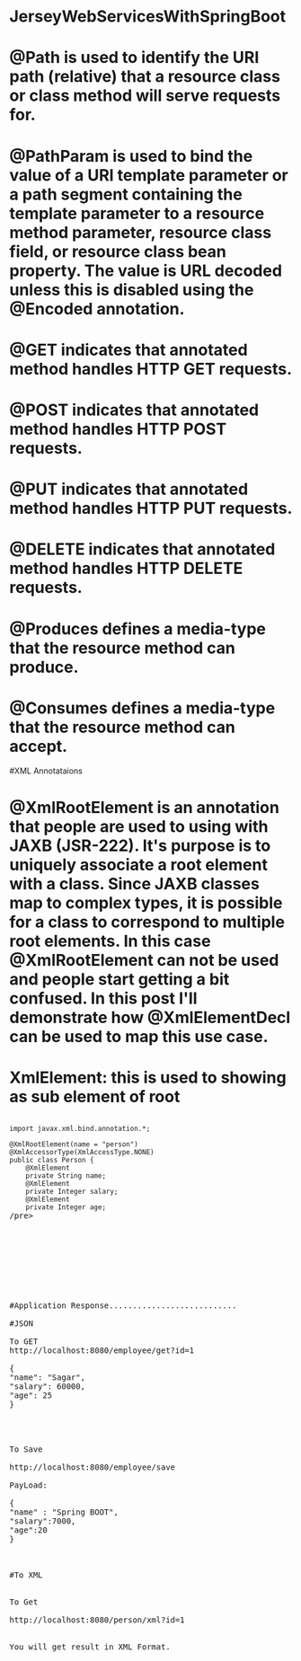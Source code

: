 # JerseyWebServicesWithSpringBoot

# @Path is used to identify the URI path (relative) that a resource class or class method will serve requests for.

# @PathParam is used to bind the value of a URI template parameter or a path segment containing the template parameter to a resource method parameter, resource class field, or resource class bean property. The value is URL decoded unless this is disabled using the @Encoded annotation.

# @GET indicates that annotated method handles HTTP GET requests.

# @POST indicates that annotated method handles HTTP POST requests.

# @PUT indicates that annotated method handles HTTP PUT requests.

# @DELETE indicates that annotated method handles HTTP DELETE requests.

# @Produces defines a media-type that the resource method can produce.

# @Consumes defines a media-type that the resource method can accept.



#XML Annotataions
# @XmlRootElement is an annotation that people are used to using with JAXB (JSR-222).  It's purpose is to uniquely associate a root element with a class.  Since JAXB classes map to complex types, it is possible for a class to correspond to multiple root elements. In this case @XmlRootElement can not be used and people start getting a bit confused.  In this post I'll demonstrate how @XmlElementDecl can be used to map this use case.

# XmlElement:  this is used to showing as sub element of root



<pre><code>
import javax.xml.bind.annotation.*;

@XmlRootElement(name = "person")
@XmlAccessorType(XmlAccessType.NONE)
public class Person {
    @XmlElement
    private String name;
    @XmlElement
    private Integer salary;
    @XmlElement
    private Integer age;
</code>/pre>









#Application Response...........................

#JSON

To GET
http://localhost:8080/employee/get?id=1

{
"name": "Sagar",
"salary": 60000,
"age": 25
}




To Save

http://localhost:8080/employee/save

PayLoad:

{
"name" : "Spring BOOT",
"salary":7000,
"age":20
}



#To XML


To Get

http://localhost:8080/person/xml?id=1


You will get result in XML Format.

